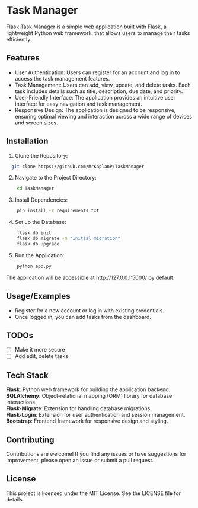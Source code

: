 
# Task Manager

Flask Task Manager is a simple web application built with Flask, a lightweight Python web framework, that allows users to manage their tasks efficiently.


## Features

- User Authentication: Users can register for an account and log in to access the task management features.
- Task Management: Users can add, view, update, and delete tasks. Each task includes details such as title, description, due date, and priority.
- User-Friendly Interface: The application provides an intuitive user interface for easy navigation and task management.
- Responsive Design: The application is designed to be responsive, ensuring optimal viewing and interaction across a wide range of devices and screen sizes.

## Installation

1. Clone the Repository:

```bash
  git clone https://github.com/MrKaplanP/TaskManager
```
2. Navigate to the Project Directory:
```bash
    cd TaskManager
```
3. Install Dependencies:
```bash
    pip install -r requirements.txt
```
4. Set up the Database:
```bash
    flask db init
    flask db migrate -m "Initial migration"
    flask db upgrade
```
5. Run the Application:
```bash
    python app.py
```

The application will be accessible at http://127.0.0.1:5000/ by default.
## Usage/Examples

- Register for a new account or log in with existing credentials.
- Once logged in, you can add tasks from the dashboard.


## TODOs

- [ ]  Make it more secure
- [ ]  Add edit, delete tasks

## Tech Stack

**Flask**: Python web framework for building the application backend.\
**SQLAlchemy**: Object-relational mapping (ORM) library for database interactions.\
**Flask-Migrate**: Extension for handling database migrations.\
**Flask-Login**: Extension for user authentication and session management.\
**Bootstrap**: Frontend framework for responsive design and styling.


## Contributing

Contributions are welcome! If you find any issues or have suggestions for improvement, please open an issue or submit a pull request.

## License

This project is licensed under the MIT License. See the LICENSE file for details.

